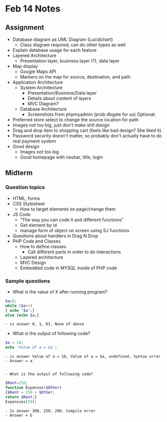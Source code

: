 # Feb 14 Notes


## Assignment

- Database diagram as UML Diagram (Lucidchart)
  - Class diagram required, can do other types as well
- Explain database usage for each feature
- Layered Architecture
  - Presentation layer, business layer (?), data layer
- Map display
  - Google Maps API
  - Markers on the map for source, destination, and path
- Application Architecture
  - System Architecture
    - Presentation/Business/Data layer
    - Details about content of layers
    - MVC Diagram?
  - Database Architecture
    - Screenshots from phpmyadmin (prob dbgate for us)
Optional:
- Preferred store select to change the source location for path
- Images not too big, just don't make shit design
- Drag and drop item to shopping cart (feels like bad design? She liked it)
- Password security doesn't matter, so probably don't actually have to do real payment system
- Good design
  - Images not too big
  - Good homepage with navbar, title, login

## Midterm

### Question topics
- HTML, forms
- CSS Stylesheet
  - How to target elements on page/change them
- JS Code
  - "The way you can code it and different functions"
  - Get element by id
  - manage form of object on screen using SJ functions
- Questions about handlers in Drag N Drop
- PHP Code and Classes
  - How to define classes
    - Call different parts in order to do interactions
  - Layered architecture
  - MVC Design
  - Embedded code in MYSQL inside of PHP code

### Sample questions
  - What is the value of X after running program?
```php
$a=0;
while ($a++)
{ echo "$a";}
else {echo $a;}
```

    - is answer 0, 1, 01, None of above


  - What is the output of following code?
```php
$a = 10;
echo 'Value of a = $a';
```

    - is answer Value of a = 10, Value of a = $a, undefined, Syntax error
    - Answer = a 


    - What is the output of following code?
```php
$Rent=250;
function Expenses($Other) 
{$Rent = 250 + $Other;
return $Rent;}
Expensses(50);
```

    - Is answer 300, 250, 200, Compile error
    - Answer = b
